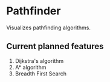 # Pathfinder
Visualizes pathfinding algorithms. 

## Current planned features
1. Dijkstra's algorithm
2. A* algorithm
3. Breadth First Search
